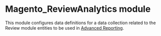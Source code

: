 # Magento_ReviewAnalytics module

This module configures data definitions for a data collection related to the Review module entities to be used in [Advanced Reporting](https://developer.adobe.com/commerce/php/development/advanced-reporting/modules/).
